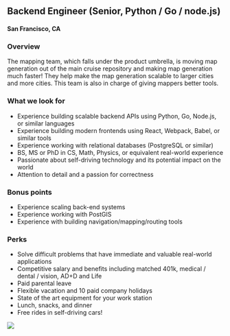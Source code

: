 ## Backend Engineer (Senior, Python / Go / node.js)
#### San Francisco, CA

### Overview
The mapping team, which falls under the product umbrella, is moving map
generation out of the main cruise repository and making map generation much faster! They
help make the map generation scalable to larger cities and more cities. This team is also in
charge of giving mappers better tools.

### What we look for
+	Experience building scalable backend APIs using Python, Go, Node.js, or similar languages
+	Experience building modern frontends using React, Webpack, Babel, or similar tools
+	Experience working with relational databases (PostgreSQL or similar)
+	BS, MS or PhD in CS, Math, Physics, or equivalent real-world experience
+	Passionate about self-driving technology and its potential impact on the world
+	Attention to detail and a passion for correctness

### Bonus points
+	Experience scaling back-end systems
+	Experience working with PostGIS
+	Experience with building navigation/mapping/routing tools

### Perks
+	Solve difficult problems that have immediate and valuable real-world applications
+	Competitive salary and benefits including matched 401k, medical / dental / vision, AD+D and Life
+	Paid parental leave
+	Flexible vacation and 10 paid company holidays
+	State of the art equipment for your work station
+	Lunch, snacks, and dinner
+	Free rides in self-driving cars!


[<img src='https://dabuttonfactory.com/button.png?t=Learn+More&f=Calibri-Bold&ts=24&tc=fff&hp=20&vp=8&c=5&bgt=unicolored&bgc=29aafe'>](https://letsrockit.co/job/q3j1axnl-backend-engineer-senior-python-go-node-js)
